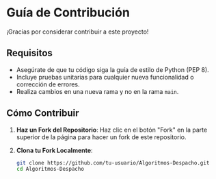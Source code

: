 # Guía de Contribución

¡Gracias por considerar contribuir a este proyecto!

## Requisitos

- Asegúrate de que tu código siga la guía de estilo de Python (PEP 8).
- Incluye pruebas unitarias para cualquier nueva funcionalidad o corrección de errores.
- Realiza cambios en una nueva rama y no en la rama `main`.

## Cómo Contribuir

1. **Haz un Fork del Repositorio**: Haz clic en el botón "Fork" en la parte superior de la página para hacer un fork de este repositorio.

2. **Clona tu Fork Localmente**:
   ```bash
   git clone https://github.com/tu-usuario/Algoritmos-Despacho.git
   cd Algoritmos-Despacho

